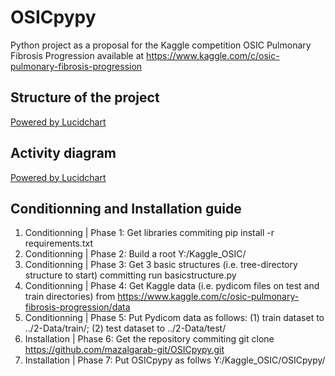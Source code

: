 # OSICpypy
Python project as a proposal for the Kaggle competition OSIC Pulmonary Fibrosis Progression available at https://www.kaggle.com/c/osic-pulmonary-fibrosis-progression

## Structure of the project

[Powered by Lucidchart](https://lucid.app/publicSegments/view/e2e5459f-ec5b-402d-b229-996608c53945/image.png)

## Activity diagram

[Powered by Lucidchart](https://lucid.app/publicSegments/view/c03a61ce-5d1c-4e7f-9fcd-f62e444996c1/image.png)

## Conditionning and Installation guide

1. Conditionning | Phase 1: Get libraries commiting pip install -r requirements.txt
2. Conditionning | Phase 2: Build a root Y:/Kaggle_OSIC/
2. Conditionning | Phase 3: Get 3 basic structures (i.e. tree-directory structure to start) committing run basicstructure.py 
3. Conditionning | Phase 4: Get Kaggle data (i.e. pydicom files on test and train directories) from https://www.kaggle.com/c/osic-pulmonary-fibrosis-progression/data
4. Conditionning | Phase 5: Put Pydicom data as follows: (1) train dataset to ../2-Data/train/; (2) test dataset to ../2-Data/test/
5. Installation | Phase 6: Get the repository commiting git clone https://github.com/mazalgarab-git/OSICpypy.git
6. Installation | Phase 7: Put OSICpypy as follws Y:/Kaggle_OSIC/OSICpypy/
